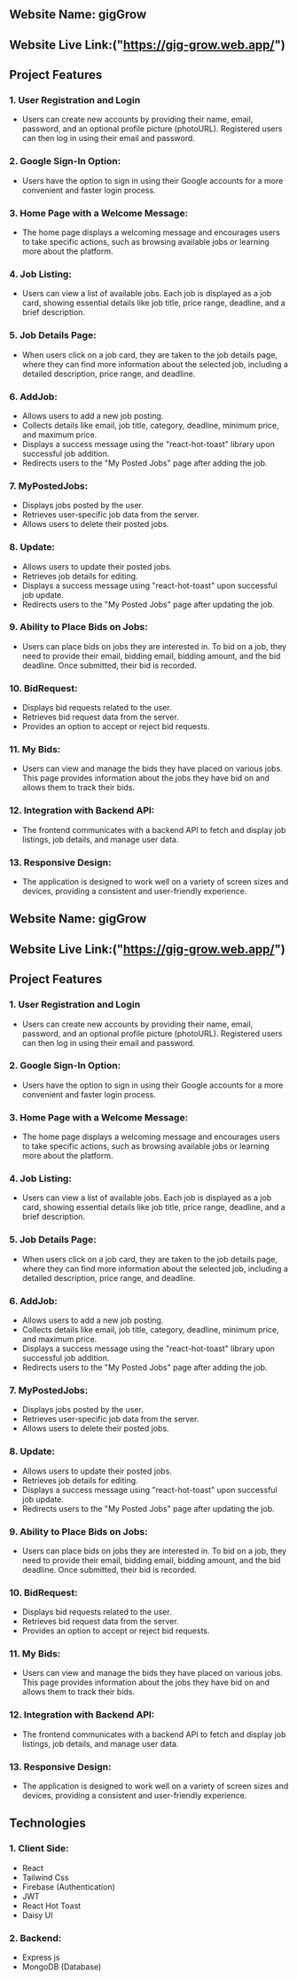 ## Website Name: gigGrow

## Website Live Link:("https://gig-grow.web.app/")

## Project Features

### 1. User Registration and Login 

- Users can create new accounts by providing their name, email, password, and an optional profile picture (photoURL). Registered users can then log in using their email and password.

### 2. Google Sign-In Option: 

- Users have the option to sign in using their Google accounts for a more convenient and faster login process.

### 3. Home Page with a Welcome Message:  

- The home page displays a welcoming message and encourages users to take specific actions, such as browsing available jobs or learning more about the platform.

### 4. Job Listing:

- Users can view a list of available jobs. Each job is displayed as a job card, showing essential details like job title, price range, deadline, and a brief description.

### 5. Job Details Page: 

- When users click on a job card, they are taken to the job details page, where they can find more information about the selected job, including a detailed description, price range, and deadline.

### 6. AddJob: 

- Allows users to add a new job posting.
- Collects details like email, job title, category, deadline, minimum price, and maximum price.
- Displays a success message using the "react-hot-toast" library upon successful job addition.
- Redirects users to the "My Posted Jobs" page after adding the job.

### 7. MyPostedJobs: 

- Displays jobs posted by the user.
- Retrieves user-specific job data from the server.
- Allows users to delete their posted jobs.

### 8. Update: 

- Allows users to update their posted jobs.
- Retrieves job details for editing.
- Displays a success message using "react-hot-toast" upon successful job update.
- Redirects users to the "My Posted Jobs" page after updating the job.

### 9. Ability to Place Bids on Jobs:

- Users can place bids on jobs they are interested in. To bid on a job, they need to provide their email, bidding email, bidding amount, and the bid deadline. Once submitted, their bid is recorded.

### 10. BidRequest: 

- Displays bid requests related to the user.
- Retrieves bid request data from the server.
- Provides an option to accept or reject bid requests.

### 11. My Bids:

- Users can view and manage the bids they have placed on various jobs. This page provides information about the jobs they have bid on and allows them to track their bids.

### 12. Integration with Backend API:  

- The frontend communicates with a backend API to fetch and display job listings, job details, and manage user data.

### 13. Responsive Design:

-  The application is designed to work well on a variety of screen sizes and devices, providing a consistent and user-friendly experience.

## Website Name: gigGrow

## Website Live Link:("https://gig-grow.web.app/")

## Project Features

### 1. User Registration and Login 

- Users can create new accounts by providing their name, email, password, and an optional profile picture (photoURL). Registered users can then log in using their email and password.

### 2. Google Sign-In Option: 

- Users have the option to sign in using their Google accounts for a more convenient and faster login process.

### 3. Home Page with a Welcome Message:  

- The home page displays a welcoming message and encourages users to take specific actions, such as browsing available jobs or learning more about the platform.

### 4. Job Listing:

- Users can view a list of available jobs. Each job is displayed as a job card, showing essential details like job title, price range, deadline, and a brief description.

### 5. Job Details Page: 

- When users click on a job card, they are taken to the job details page, where they can find more information about the selected job, including a detailed description, price range, and deadline.

### 6. AddJob: 

- Allows users to add a new job posting.
- Collects details like email, job title, category, deadline, minimum price, and maximum price.
- Displays a success message using the "react-hot-toast" library upon successful job addition.
- Redirects users to the "My Posted Jobs" page after adding the job.

### 7. MyPostedJobs: 

- Displays jobs posted by the user.
- Retrieves user-specific job data from the server.
- Allows users to delete their posted jobs.

### 8. Update: 

- Allows users to update their posted jobs.
- Retrieves job details for editing.
- Displays a success message using "react-hot-toast" upon successful job update.
- Redirects users to the "My Posted Jobs" page after updating the job.

### 9. Ability to Place Bids on Jobs:

- Users can place bids on jobs they are interested in. To bid on a job, they need to provide their email, bidding email, bidding amount, and the bid deadline. Once submitted, their bid is recorded.

### 10. BidRequest: 

- Displays bid requests related to the user.
- Retrieves bid request data from the server.
- Provides an option to accept or reject bid requests.

### 11. My Bids:

- Users can view and manage the bids they have placed on various jobs. This page provides information about the jobs they have bid on and allows them to track their bids.

### 12. Integration with Backend API:  

- The frontend communicates with a backend API to fetch and display job listings, job details, and manage user data.

### 13. Responsive Design:

-  The application is designed to work well on a variety of screen sizes and devices, providing a consistent and user-friendly experience.

## Technologies

### 1. Client Side:

- React
- Tailwind Css
- Firebase (Authentication)
- JWT
- React Hot Toast
- Daisy UI

### 2. Backend:

- Express js
- MongoDB (Database)
